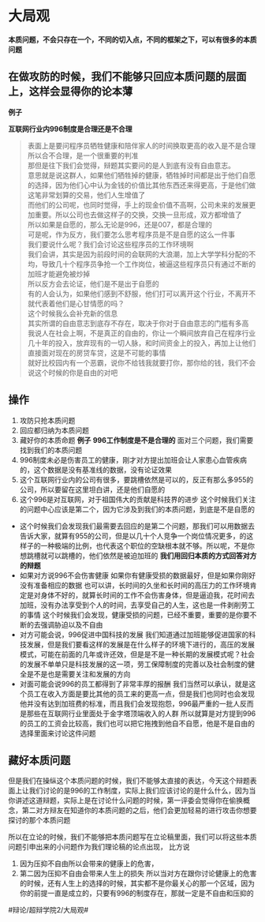 # 大局观
**本质问题，不会只存在一个，不同的切入点，不同的框架之下，可以有很多的本质问题**

**在做攻防的时候，我们不能够只回应本质问题的层面上，这样会显得你的论本薄**
----
**例子**

**互联网行业内996制度是合理还是不合理**
> 表面上是要问程序员牺牲健康和陪伴家人的时间换取更高的收入是不是合理  
> 所以合不合理，是一个很重要的判准  
> 那但是往下我们会觉得，辩题其实要问的是人到底有没有自由意志。  
> 意思就是说这群人，如果他们牺牲掉的健康，牺牲掉时间都是出于他们自愿的选择，因为他们心中认为金钱的价值比其他东西还来得更高，于是他们做这笔非常划算的交易，他们人生增值了  
> 而他们的公司呢，也同时觉得，手上的现金价值不高啊，公司未来的发展更加重要。所以公司也去做这样子的交换，交换一旦形成，双方都增值了  
> 所以如果是自愿的，那么无论是996，还是007，都是合理的  
> 可是呢，作为反方，我们要怎么思考程序员是不是自愿的这么一件事  
> 我们要说什么呢？我们会讨论这些程序员的工作环境啊  
> 我们会讲，其实是因为前段时间的会联网的大浪潮，加上大学学科分配的不均，导致几十个程序员争抢一个工作岗位，被逼这些程序员只有通过不断的加班才能避免被炒掉  
> 所以反方会去论证，他们是不是出于自愿的  
> 有的人会认为，如果他们感到不舒服，他们打可以离开这个行业，不离开不就代表着他们是心甘情愿的吗？  
> 这个时候我么会补充新的信息  
> 其实所谓的自由意志到底存不存在，取决于你对于自由意志的门槛有多高  
> 我说人在社会上啊，不是真正的自由的，你让一个瞬间放弃自己在程序行业几十年的投入，放弃现有的一切人脉，和时间资金上的投入，再加上让他们直接面对现在的房贷车贷，这是不可能的事情  
就好比校园内有一个恶霸，说你不给钱我就要打你，那你给的钱，我们不会说这个时候的你是自由的对吧

## 操作
1. 攻防只抢本质问题
2. 回应都归纳为本质问题
3. 藏好你的本质命题
**例子**
**996工作制度是不是合理的**
面对三个问题，我们需要找到我们的本质问题
1. 996制度未必是伤害员工的健康，刚才对方提出加班会让人家患心血管疾病的，这个数据是没有基准线的数据，没有论证效果
2. 这个互联网行业内的公司有很多，要跳槽依然是可以的，反正有那么多955的公司，所以要留在这里坦白讲，还是他们自愿的
3. 这个996是对互联网，对于祖国伟大的贡献是科技界的进步
这个时候我们关注的问题中心应该是第二个，因为它涉及到我们的本质问题，到底是不是自愿的
* 这个时候我们会发现我们最需要去回应的是第二个问题，那我们可以用数据去告诉大家，就算有955的公司，但是以几十个人竞争一个岗位情况更多，的这样子的一种极端的比例，也代表这个职位的空缺根本就不够。所以呢，不是你想跳槽就可以跳槽的，他们依然是被迫加班的
**我们用回归本质的方式回答对方的辩题**
* 如果对方说996不会伤害健康
如果你有健康受损的数据最好，但是如果你刚好没有准备相应的数据
也可以讲，长时间的久坐和长时间的高压力的工作环境肯定是对身体不好的，就算长时间的工作不会伤害身体，但是逼迫我，花时间去加班，没有办法享受到个人的时间，去享受自己的人生，这也是一件剥削劳工的事情
这个时候我们会发现，健康受损的问题，已经不重要，重要的是你要不断的去强调胁迫以及不自由
* 对方可能会说，996促进中国科技的发展
我们知道通过加班能够促进国家的科技发展，但是我们要看这样的发展是在什么样子的环境下进行的，高压的发展模式，可能在前面的几年或许还效，但是是不是一种长期的发展模式呢？社会的发展不单单只是科技发展的这一项，劳工保障制度的完善以及社会制度的健全是不是也是需要关注和发展的方向
* 对面可能会说996的员工都得到了非常丰厚的报酬
我们当然可以承认，就是这个员工在收入方面是要比其他的员工来的更高一点，但是我们也同时也会发现他并没有达到加班费的标准，而且我们会发现抱怨，996最严重的一批人反而是那些在互联网行业里面处于金字塔顶端收入的人群
所以就算是对方提到996的员工的工资会比较高，我们也可以把它拖拽到他自不自愿，他是不是自由的选择里面来讨论这件问题

## 藏好本质问题
但是我们在操纵这个本质问题的时候，我们不能够太直接的表达，今天这个辩题表面上让我们讨论的是996的工作制度，实际上我们应该讨论的是什么什么，因为当你讲述这道辩题，实际上是在讨论什么问题的时候，第一评委会觉得你在偷换概念，第二对方辩友在知道你的本质问题的之后，他们会更加轻易的进行攻击你想要探讨的那个本质问题

所以在立论的时候，我们不能够把本质问题写在立论稿里面，我们可以将这些本质问题引申出来的小问题作为我们理论稿的论点出现，
比方说
1. 因为压抑不自由所以会带来的健康上的危害，
2. 第二因为压抑不自由会带来人生上的损失
所以当对方在跟你讨论健康上的危害的时候，还有人生上的选择的时候，其实都不是你最关心的那一个区域，因为你的前提一直是成立的，只要有996的制度存在，那就一定是不自由和压抑的

















#辩论/超辩学院2/大局观#
